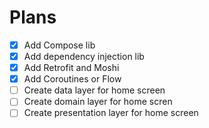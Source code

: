 # Plans

- [X] Add Compose lib
- [X] Add dependency injection lib
- [X] Add Retrofit and Moshi
- [X] Add Coroutines or Flow
- [ ] Create data layer for home screen
- [ ] Create domain layer for home scren
- [ ] Create presentation layer for home screen
